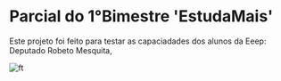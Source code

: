 # Parcial do 1°Bimestre 'EstudaMais' 

Este projeto foi feito para testar as capaciadades dos alunos da Eeep: Deputado Robeto Mesquita, 

![ft](.assets/fy.PNG)
